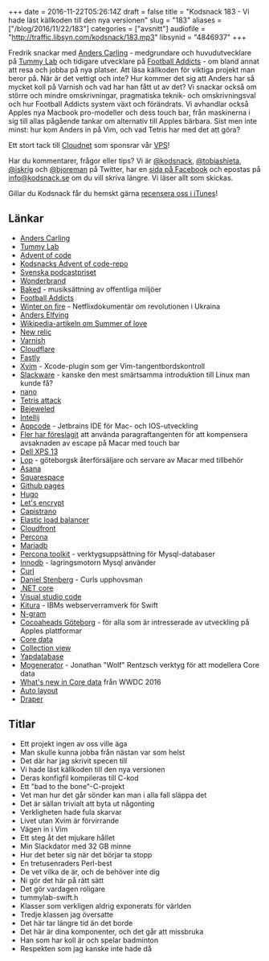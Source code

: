 +++
date = 2016-11-22T05:26:14Z
draft = false
title = "Kodsnack 183 - Vi hade läst källkoden till den nya versionen"
slug = "183"
aliases = ["/blog/2016/11/22/183"]
categories = ["avsnitt"]
audiofile = "http://traffic.libsyn.com/kodsnack/183.mp3"
libsynid = "4846937"
+++

Fredrik snackar med [Anders Carling](https://twitter.com/lowe) - medgrundare och huvudutvecklare på [Tummy Lab](https://www.tummylab.com/) och tidigare utvecklare på [Football Addicts](https://www.footballaddicts.com/) - om bland annat att resa och jobba på nya platser. Att läsa källkoden för viktiga projekt man beror på. När är det vettigt och inte? Hur kommer det sig att Anders har så mycket koll på Varnish och vad har han fått ut av det? Vi snackar också om större och mindre omskrivningar, pragmatiska teknik- och omskrivningsval och hur Football Addicts system växt och förändrats. Vi avhandlar också Apples nya Macbook pro-modeller och dess touch bar, från maskinerna i sig till allas pågående tankar om alternativ till Apples bärbara. Sist men inte minst: hur kom Anders in på Vim, och vad Tetris har med det att göra?

Ett stort tack till [Cloudnet](http://www.cloudnet.se) som sponsrar vår [VPS](http://en.wikipedia.org/wiki/Virtual_private_server)!

Har du kommentarer, frågor eller tips? Vi är [@kodsnack](https://www.twitter.com/kodsnack), [@tobiashieta](https://www.twitter.com/tobiashieta), [@iskrig](https://www.twitter.com/iskrig) och [@bjoreman](https://www.twitter.com/bjoreman) på Twitter, har en [sida på Facebook](https://www.facebook.com/kodsnack) och epostas på [info@kodsnack.se](mailto:info@kodsnack.se) om du vill skriva längre. Vi läser allt som skickas.

Gillar du Kodsnack får du hemskt gärna [recensera oss i iTunes](http://itunes.apple.com/se/podcast/kodsnack/id561631498?l=en)!

## Länkar ##
* [Anders Carling](https://twitter.com/lowe)
* [Tummy Lab](https://www.tummylab.com/)
* [Advent of code](http://adventofcode.com/)
* [Kodsnacks Advent of code-repo](https://github.com/kodsnack/advent_of_code_2016)
* [Svenska podcastpriset](http://podcastpriset.daytona.se/)
* [Wonderbrand](http://www.wonderbrand.se/)
* [Baked](http://www.baked.se/) - musiksättning av offentliga miljöer
* [Football Addicts](https://www.footballaddicts.com/)
* [Winter on fire](https://en.wikipedia.org/wiki/Winter_on_Fire:_Ukraine's_Fight_for_Freedom) - Netflixdokumentär om revolutionen i Ukraina
* [Anders Elfving](https://www.linkedin.com/in/anders-elfving-85835a12?authType=NAME_SEARCH&authToken=pJLt&locale=en_US&trk=tyah&trkInfo=clickedVertical%3Amynetwork%2CclickedEntityId%3A42672452%2CauthType%3ANAME_SEARCH%2Cidx%3A1-2-2%2CtarId%3A1479637877700%2Ctas%3Aanders%20elfving)
* [Wikipedia-artikeln om Summer of love](https://en.wikipedia.org/wiki/Summer_of_Love)
* [New relic](https://en.wikipedia.org/wiki/New_Relic)
* [Varnish](https://en.wikipedia.org/wiki/Varnish_%28software%29)
* [Cloudflare](https://en.wikipedia.org/wiki/Cloudflare)
* [Fastly](https://www.fastly.com/)
* [Xvim](https://github.com/XVimProject/XVim) - Xcode-plugin som ger Vim-tangentbordskontroll
* [Slackware](https://en.wikipedia.org/wiki/Slackware) - kanske den mest smärtsamma introduktion till Linux man kunde få?
* [nano](https://en.wikipedia.org/wiki/GNU_nano)
* [Tetris attack](https://en.wikipedia.org/wiki/Tetris_Attack)
* [Bejeweled](https://en.wikipedia.org/wiki/Bejeweled)
* [Intellij](https://www.jetbrains.com/idea/features/)
* [Appcode](https://www.jetbrains.com/objc/) - Jetbrains IDE för Mac- och IOS-utveckling
* [Fler har föreslagit](http://nuthole.com/blog/2016/11/17/escape/) att använda paragraftangenten för att kompensera avsaknaden av escape på Macar med touch bar
* [Dell XPS 13](http://www.theverge.com/2015/2/13/8030821/dell-xps-13-laptop-ultrabook-review)
* [Lop](http://lop.se/) - göteborgsk återförsäljare och servare av Macar med tillbehör
* [Asana](https://en.wikipedia.org/wiki/Asana_%28software%29)
* [Squarespace](https://en.wikipedia.org/wiki/Squarespace)
* [Github pages](https://help.github.com/articles/what-is-github-pages/)
* [Hugo](http://gohugo.io/)
* [Let's encrypt](https://letsencrypt.org/)
* [Capistrano](https://en.wikipedia.org/wiki/Capistrano_%28software%29)
* [Elastic load balancer](https://aws.amazon.com/elasticloadbalancing/)
* [Cloudfront](https://en.wikipedia.org/wiki/Amazon_CloudFront)
* [Percona](https://en.wikipedia.org/wiki/Percona)
* [Mariadb](https://en.wikipedia.org/wiki/MariaDB)
* [Percona toolkit](https://www.percona.com/software/database-tools/percona-toolkit) - verktygsuppsättning för Mysql-databaser
* [Innodb](https://en.wikipedia.org/wiki/InnoDB) - lagringsmotorn Mysql använder
* [Curl](https://curl.haxx.se/)
* [Daniel Stenberg](https://daniel.haxx.se/) - Curls upphovsman
* [.NET core](http://kodsnack.se/162/)
* [Visual studio code](https://code.visualstudio.com/)
* [Kitura](https://github.com/IBM-Swift/Kitura) - IBMs webserverramverk för Swift
* [N-gram](https://en.wikipedia.org/wiki/N-gram)
* [Cocoaheads Göteborg](http://www.meetup.com/cocoaheads-goteborg/) - för alla som är intresserade av utveckling på Apples plattformar
* [Core data](https://developer.apple.com/library/content///documentation/Cocoa/Conceptual/CoreData/index.html)
* [Collection view](https://developer.apple.com/reference/uikit/uicollectionview)
* [Yapdatabase](https://github.com/yapstudios/YapDatabase)
* [Mogenerator](https://github.com/rentzsch/mogenerator) - Jonathan "Wolf" Rentzsch verktyg för att modellera Core data
* [What's new in Core data](https://developer.apple.com/videos/play/wwdc2016/242/) från WWDC 2016
* [Auto layout](https://developer.apple.com/library/content/documentation/UserExperience/Conceptual/AutolayoutPG/)
* [Draper](https://github.com/drapergem/draper)

## Titlar ##
* Ett projekt ingen av oss ville äga
* Man skulle kunna jobba från nästan var som helst
* Det där har jag skrivit specen till
* Vi hade läst källkoden till den nya versionen
* Deras konfigfil kompileras till C-kod
* Ett "bad to the bone"-C-projekt
* Vet man hur det går sönder kan man i alla fall släppa det
* Det är sällan trivialt att byta ut någonting
* Verkligheten hade fula skarvar
* Livet utan Xvim är förvirrande
* Vägen in i Vim
* Ett steg åt det mjukare hållet
* Min Slackdator med 32 GB minne
* Hur det beter sig när det börjar ta stopp
* En tretusenraders Perl-best
* De vet vilka de är, och de behöver inte dig
* Ni gör det här på rätt sätt
* Det gör vardagen roligare
* tummylab-swift.h
* Klasser som verkligen aldrig exponerats för världen
* Tredje klassen jag översatte
* Det här tar längre tid än det borde
* Det här är dina komponenter, och det går att missbruka
* Han som har koll är och spelar badminton
* Respekten som jag kanske inte hade då
